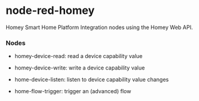 # node-red-homey
Homey Smart Home Platform Integration nodes using the Homey Web API.

### Nodes

- homey-device-read: read a device capability value

- homey-device-write: write a device capability value

- home-device-listen: listen to device capability value changes

- home-flow-trigger: trigger an (advanced) flow

